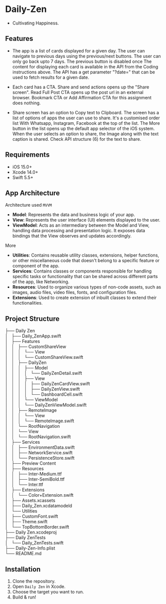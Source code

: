 
# Daily-Zen

- Cultivating Happiness.

## Features

- The app is a list of cards displayed for a given day. The user can navigate to previous days using the previous/next buttons. The user can only go back upto 7 days. The previous button is disabled once The content for displaying each card is available in the API from the Coding instructions above. The API has a get parameter "?date=" that can be used to fetch results for a given date.

- Each card has a CTA. Share and send actions opens up the "Share screen". Read Full Post CTA opens up the post url in an external browser. Bookmark CTA or Add Affirmation CTA for this assignment does nothing.

- Share screen has an option to Copy text to Clipboard. The screen has a list of options of apps the user can use to share. It's a customised order list With Whatsapp, Instagram, Facebook at the top of the list. The More button in the list opens up the default app selector of the iOS system. When the user selects an option to share, the Image along with the text caption is shared. Check API structure (6) for the text to share.

## Requirements

- iOS 15.0+
- Xcode 14.0+
- Swift 5.5+

## App Architecture

Architecture used `MVVM`

- **Model**: Represents the data and business logic of your app.
- **View**: Represents the user interface (UI) elements displayed to the user.
- **ViewModel**: Acts as an intermediary between the Model and View, handling data processing and presentation logic. It exposes data bindings that the View observes and updates accordingly.

More
- **Utilities**: Contains reusable utility classes, extensions, helper functions, or other miscellaneous code that doesn't belong to a specific feature or component of the app. 
- **Services**: Contains classes or components responsible for handling specific tasks or functionality that can be shared across different parts of the app, like Networking. 
- **Resources**: Used to organize various types of non-code assets, such as images, audio files, video files, fonts, and configuration files.
- **Extensions**: Used to create extension of inbuilt classes to extend their functionalities.

## Project Structure
├── Daily Zen  
│   ├── Daily_ZenApp.swift  
│   ├── Features  
│   │   ├── CustomShareView  
│   │   │   └── View  
│   │   │       └── CustomShareView.swift  
│   │   ├── DailyZen  
│   │   │   ├── Model  
│   │   │   │   └── DailyZenDetail.swift  
│   │   │   ├── View  
│   │   │   │   ├── DailyZenCardView.swift  
│   │   │   │   ├── DailyZenView.swift  
│   │   │   │   └── DashboardCell.swift  
│   │   │   └── ViewModel  
│   │   │       └── DailyZenViewModel.swift  
│   │   ├── RemoteImage  
│   │   │   └── View  
│   │   │       └── RemoteImage.swift  
│   │   └── RootNavigation  
│   │       └── View  
│   │           └── RootNavigation.swift  
│   ├── Services  
│   │   ├── EnvironmentData.swift  
│   │   ├── NetworkService.swift  
│   │   └── PersistenceStore.swift  
│   ├── Preview Content  
│   ├── Resources  
│   │   ├── Inter-Medium.ttf  
│   │   ├── Inter-SemiBold.ttf  
│   │   └── Inter.ttf  
│   ├── Extensions  
│   │   └── Color+Extension.swift  
│   ├── Assets.xcassets  
│   ├── Daily_Zen.xcdatamodeld  
│   └── Utilities  
│       ├── CustomFont.swift  
│       ├── Theme.swift  
│       └── TopBottomBorder.swift  
├── Daily Zen.xcodeproj  
├── Daily ZenTests  
│   └── Daily_ZenTests.swift  
├── Daily-Zen-Info.plist  
└── README.md  

## Installation

1. Clone the repository.
2. Open `Daily Zen` in Xcode.
3. Choose the target you want to run.
4. Build & run!
